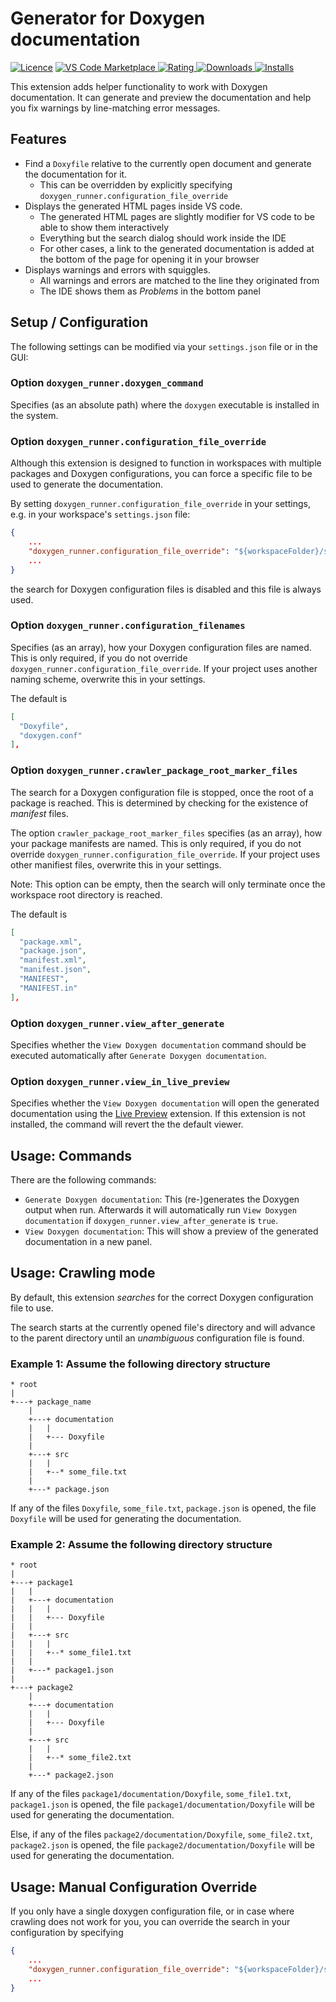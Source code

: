 # Generator for Doxygen documentation

[![Licence](https://img.shields.io/github/license/betwo/vscode-doxygen-runner)](https://github.com/betwo/vscode-doxygen-runner)
[![VS Code Marketplace](https://vsmarketplacebadges.dev/version-short/betwo.vscode-doxygen-runner.png) ![Rating](https://vsmarketplacebadges.dev/rating-short/betwo.vscode-doxygen-runner.png) ![Downloads](https://vsmarketplacebadges.dev/downloads-short/betwo.vscode-doxygen-runner.png) ![Installs](https://vsmarketplacebadges.dev/installs-short/betwo.vscode-doxygen-runner.png)](https://marketplace.visualstudio.com/items?itemName=betwo.vscode-doxygen-runner)

This extension adds helper functionality to work with Doxygen documentation. It
can generate and preview the documentation and help you fix warnings by
line-matching error messages.

## Features

- Find a `Doxyfile` relative to the currently open document and generate the
  documentation for it.
    - This can be overridden by explicitly specifying
      `doxygen_runner.configuration_file_override`
- Displays the generated HTML pages inside VS code.
    - The generated HTML pages are slightly modifier for VS code to be able to
      show them interactively
    - Everything but the search dialog should work inside the IDE
    - For other cases, a link to the generated documentation is added at the
      bottom of the page for opening it in your browser
- Displays warnings and errors with squiggles.
    - All warnings and errors are matched to the line they originated from
    - The IDE shows them as _Problems_ in the bottom panel

## Setup / Configuration

The following settings can be modified via your `settings.json` file or in the
GUI:

### Option `doxygen_runner.doxygen_command`

Specifies (as an absolute path) where the `doxygen` executable is installed in
the system.

### Option `doxygen_runner.configuration_file_override`

Although this extension is designed to function in workspaces with multiple
packages and Doxygen configurations, you can force a specific file to be used to
generate the documentation.

By setting `doxygen_runner.configuration_file_override` in your settings, e.g.
in your workspace's `settings.json` file:

```json
{
    ...
    "doxygen_runner.configuration_file_override": "${workspaceFolder}/some/path/to/your/documentation/Doxyfile",
    ...
}
```

the search for Doxygen configuration files is disabled and this file is always
used.

### Option `doxygen_runner.configuration_filenames`

Specifies (as an array), how your Doxygen configuration files are named. This is
only required, if you do not override
`doxygen_runner.configuration_file_override`. If your project uses another
naming scheme, overwrite this in your settings.

The default is

```json
[
  "Doxyfile",
  "doxygen.conf"
],
```

### Option `doxygen_runner.crawler_package_root_marker_files`

The search for a Doxygen configuration file is stopped, once the root of a
package is reached. This is determined by checking for the existence of
_manifest_ files.

The option `crawler_package_root_marker_files` specifies (as an array), how your
package manifests are named. This is only required, if you do not override
`doxygen_runner.configuration_file_override`. If your project uses other
manifiest files, overwrite this in your settings.

Note: This option can be empty, then the search will only terminate once the
workspace root directory is reached.

The default is

```json
[
  "package.xml",
  "package.json",
  "manifest.xml",
  "manifest.json",
  "MANIFEST",
  "MANIFEST.in"
],
```

### Option `doxygen_runner.view_after_generate`

Specifies whether the `View Doxygen documentation` command should be executed
automatically after `Generate Doxygen documentation`.

### Option `doxygen_runner.view_in_live_preview`

Specifies whether the `View Doxygen documentation` will open the generated
documentation using the
[Live Preview](https://marketplace.visualstudio.com/items?itemName=ms-vscode.live-server)
extension. If this extension is not installed, the command will revert the the
default viewer.

## Usage: Commands

There are the following commands:

- `Generate Doxygen documentation`: This (re-)generates the Doxygen output when
  run. Afterwards it will automatically run `View Doxygen documentation` if
  `doxygen_runner.view_after_generate` is `true`.
- `View Doxygen documentation`: This will show a preview of the generated
  documentation in a new panel.

## Usage: Crawling mode

By default, this extension _searches_ for the correct Doxygen configuration file
to use.

The search starts at the currently opened file's directory and will advance to
the parent directory until an _unambiguous_ configuration file is found.

### Example 1: Assume the following directory structure

```ascii
* root
|
+---+ package_name
    |
    +---+ documentation
    |   |
    |   +--- Doxyfile
    |
    +---+ src
    |   |
    |   +--* some_file.txt
    |
    +---* package.json

```

If any of the files `Doxyfile`, `some_file.txt`, `package.json` is opened, the
file `Doxyfile` will be used for generating the documentation.

### Example 2: Assume the following directory structure

```ascii
* root
|
+---+ package1
|   |
|   +---+ documentation
|   |   |
|   |   +--- Doxyfile
|   |
|   +---+ src
|   |   |
|   |   +--* some_file1.txt
|   |
|   +---* package1.json
|
+---+ package2
    |
    +---+ documentation
    |   |
    |   +--- Doxyfile
    |
    +---+ src
    |   |
    |   +--* some_file2.txt
    |
    +---* package2.json

```

If any of the files `package1/documentation/Doxyfile`, `some_file1.txt`,
`package1.json` is opened, the file `package1/documentation/Doxyfile` will be
used for generating the documentation.

Else, if any of the files `package2/documentation/Doxyfile`, `some_file2.txt`,
`package2.json` is opened, the file `package2/documentation/Doxyfile` will be
used for generating the documentation.

## Usage: Manual Configuration Override

If you only have a single doxygen configuration file, or in case where crawling
does not work for you, you can override the search in your configuration by
specifying

```json
{
    ...
    "doxygen_runner.configuration_file_override": "${workspaceFolder}/some/path/to/your/documentation/Doxyfile",
    ...
}
```
